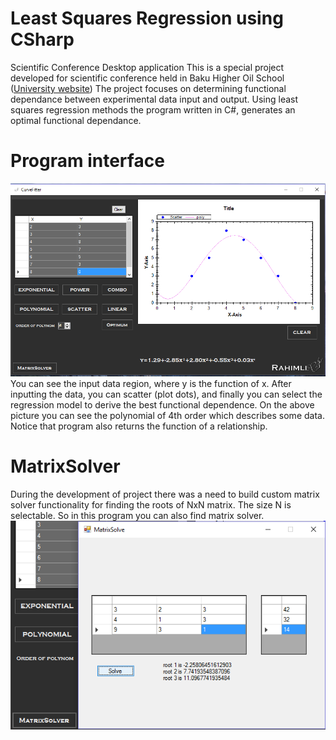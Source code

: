 # Least Squares Regression using CSharp
Scientific Conference Desktop application
This is a special project developed for scientific conference held in Baku Higher Oil School ([University website](http://bhos.edu.az))
The project focuses on determining functional dependance between experimental data input and output. Using least squares regression methods the program written in C#, generates an optimal functional dependance.
# Program interface
![Interface](Working.PNG)
You can see the input data region, where y is the function of x. After inputting the data, you can scatter (plot dots), and finally 
you can select the regression model to derive the best functional dependence. On the above picture you can see the polynomial of 4th order which describes some data. Notice that program also returns the function of a relationship. 

# MatrixSolver
During the development of project there was a need to build custom matrix solver functionality for finding the roots of NxN matrix. The size N is selectable. So in this program you can also find matrix solver. 
![Matrix Solver](MatrixSolveer.PNG)
